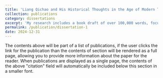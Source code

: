 ```yaml
---
title: 'Liang Qichao and His Historical Thoughts in the Age of Modern Transformation of Communication 梁啟超的「新史學」及其傳播'
collection: publications
category: dissertations
excerpt: 'My research includes a book draft of over 100,000 words, focusing on Liang Qichao 梁啟超 as an early architect of Chinese historiography and examining his frequent shifts between the humanities and sciences, along with the circumstances and reasons behind them. An article of mine currently under review at the Bulletin of the Institute of Modern History, Academia Sinica explores how Liang Qichao synthesized elements of traditional Confucian classics with Japanese sociology to create Chinese historiography. This article has received positive feedback from peer reviewers, who noted that it challenges conventional narratives of the history of Chinese historiography. Another article, under review at New History, explains how Liang Qichao transformed the historiography he developed into a social science. Peer reviewers have called it the most in-depth study of Liang Qichao''s writings to date, noting that it addresses several major issues in the history of Chinese historiography.'
permalink: /publication/dissertation-1
date: 2024-12-31
---
```


The contents above will be part of a list of publications, if the user clicks the link for the publication than the contents of section will be rendered as a full page, allowing you to provide more information about the paper for the reader. When publications are displayed as a single page, the contents of the above "citation" field will automatically be included below this section in a smaller font.
